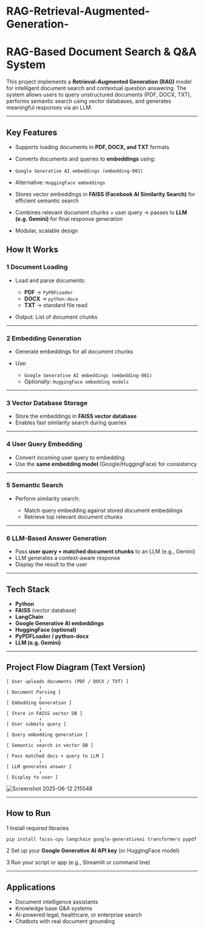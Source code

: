# RAG-Retrieval-Augmented-Generation-


# **RAG-Based Document Search & Q\&A System**

This project implements a **Retrieval-Augmented Generation (RAG)** model for intelligent document search and contextual question answering. The system allows users to query unstructured documents (PDF, DOCX, TXT), performs semantic search using vector databases, and generates meaningful responses via an LLM.

---

##  **Key Features**

*  Supports loading documents in **PDF, DOCX, and TXT** formats
*  Converts documents and queries to **embeddings** using:

  * `Google Generative AI embeddings (embedding-001)`
  * Alternative: `HuggingFace embeddings`
*  Stores vector embeddings in **FAISS (Facebook AI Similarity Search)** for efficient semantic search
*  Combines relevant document chunks + user query → passes to **LLM (e.g. Gemini)** for final response generation
*  Modular, scalable design


##  **How It Works**

### 1 **Document Loading**

* Load and parse documents:

  * **PDF** → `PyPDFLoader`
  * **DOCX** → `python-docx`
  * **TXT** → standard file read
* Output: List of document chunks

---

### 2️ **Embedding Generation**

* Generate embeddings for all document chunks
* Use:

  * `Google Generative AI embeddings (embedding-001)`
  * Optionally: `HuggingFace embedding models`

---

### 3️ **Vector Database Storage**

* Store the embeddings in **FAISS vector database**
* Enables fast similarity search during queries

---

### 4️ **User Query Embedding**

* Convert incoming user query to embedding
* Use the **same embedding model** (Google/HuggingFace) for consistency

---

### 5️ **Semantic Search**

* Perform similarity search:

  * Match query embedding against stored document embeddings
  * Retrieve top relevant document chunks

---

### 6️ **LLM-Based Answer Generation**

* Pass **user query + matched document chunks** to an LLM (e.g., Gemini)
* LLM generates a context-aware response
* Display the result to the user

---

##  **Tech Stack**

* **Python**
* **FAISS** (vector database)
* **LangChain**
* **Google Generative AI embeddings**
* **HuggingFace (optional)**
* **PyPDFLoader / python-docx**
* **LLM (e.g. Gemini)**

---

##  **Project Flow Diagram (Text Version)**

```
[ User uploads documents (PDF / DOCX / TXT) ]
            ↓
[ Document Parsing ]
            ↓
[ Embedding Generation ]
            ↓
[ Store in FAISS vector DB ]
            ↓
[ User submits query ]
            ↓
[ Query embedding generation ]
            ↓
[ Semantic search in vector DB ]
            ↓
[ Pass matched docs + query to LLM ]
            ↓
[ LLM generates answer ]
            ↓
[ Display to user ]
```
![Screenshot 2025-06-12 215548](https://github.com/user-attachments/assets/9c7e9d9d-eda7-4ffa-88df-f8fc7e693a55)

---

##  **How to Run**

1 Install required libraries

```bash
pip install faiss-cpu langchain google-generativeai transformers pypdf python-docx
```

2 Set up your **Google Generative AI API key** (or HuggingFace model)

3 Run your script or app (e.g., Streamlit or command line)

---

##  **Applications**

* Document intelligence assistants
* Knowledge base Q\&A systems
* AI-powered legal, healthcare, or enterprise search
* Chatbots with real document grounding

